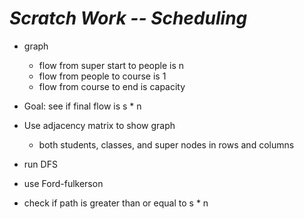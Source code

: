 # ***Scratch Work -- Scheduling***

- graph
  - flow from super start to people is n
  - flow from people to course is 1
  - flow from course to end is capacity
- Goal: see if final flow is s * n

- Use adjacency matrix to show graph
  - both students, classes, and super nodes in rows and columns
- run DFS
- use Ford-fulkerson
- check if path is greater than or equal to s * n